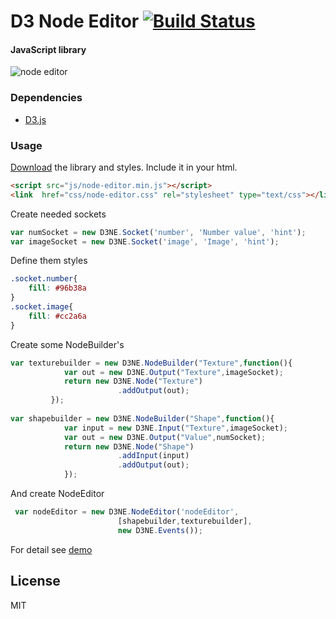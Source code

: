 D3 Node Editor [![Build Status](https://travis-ci.org/Ni55aN/D3-Node-editor.svg?branch=master)](https://travis-ci.org/Ni55aN/D3-Node-editor)
====
#### JavaScript library 
![node editor](https://drive.google.com/uc?export=download&id=0BzysCNw7yv8MeXdkSV9oeHZLQkk)

### Dependencies
  - [D3.js](https://github.com/d3/d3)

### Usage
[Download](https://github.com/Ni55aN/D3-Node-editor/releases/latest) the library and styles. Include it in your html.
```html
<script src="js/node-editor.min.js"></script>
<link  href="css/node-editor.css" rel="stylesheet" type="text/css"></link>
```
Create needed sockets
```js
var numSocket = new D3NE.Socket('number', 'Number value', 'hint');
var imageSocket = new D3NE.Socket('image', 'Image', 'hint');
```
Define them styles
```css
.socket.number{
    fill: #96b38a
}
.socket.image{
    fill: #cc2a6a
}
```
Create some NodeBuilder's
```js
var texturebuilder = new D3NE.NodeBuilder("Texture",function(){
            var out = new D3NE.Output("Texture",imageSocket);
            return new D3NE.Node("Texture")
                        .addOutput(out);
         });
         
var shapebuilder = new D3NE.NodeBuilder("Shape",function(){
            var input = new D3NE.Input("Texture",imageSocket);
            var out = new D3NE.Output("Value",numSocket);
            return new D3NE.Node("Shape")
            	    	.addInput(input)
                        .addOutput(out);			
            });
```
And create NodeEditor
```js
 var nodeEditor = new D3NE.NodeEditor('nodeEditor', 
                        [shapebuilder,texturebuilder],
                        new D3NE.Events());
```
For detail see [demo](https://codepen.io/Ni55aN/pen/jBEKBQ)


License
----
MIT